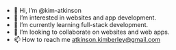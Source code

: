 - 👋 Hi, I’m @kim-atkinson
- 👀 I’m interested in websites and app development. 
- 🌱 I’m currently learning full-stack development.
- 💞️ I’m looking to collaborate on websites and web apps. 
- 📫 How to reach me atkinson.kimberley@gmail.com

<!---
kim-atkinson/kim-atkinson is a ✨ special ✨ repository because its `README.md` (this file) appears on your GitHub profile.
You can click the Preview link to take a look at your changes.
--->

